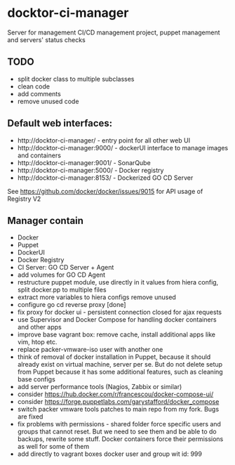 # docktor-ci-manager
Server for management CI/CD management project, puppet management and servers' status checks


## TODO
- split docker class to multiple subclasses
- clean code
- add comments
- remove unused code


## Default web interfaces:
- http://docktor-ci-manager/ - entry point for all other web UI
- http://docktor-ci-manager:9000/ - dockerUI interface to manage images and containers
- http://docktor-ci-manager:9001/ - SonarQube
- http://docktor-ci-manager:5000/ - Docker registry
- http://docktor-ci-manager:8153/ - Dockerized GO CD Server


See https://github.com/docker/docker/issues/9015 for API usage of Registry V2

## Manager contain
- Docker
- Puppet
- DockerUI
- Docker Registry
- CI Server: GO CD Server + Agent
- add volumes for GO CD Agent 
- restructure puppet module, use directly in it values from hiera config, split docker.pp to multiple files
- extract more variables to hiera configs remove unused
- configure go cd reverse proxy [done]
- fix proxy for docker ui - persistent connection closed for ajax requests
- use Supervisor and Docker Compose for handling docker containers and other apps
- improve base vagrant box: remove cache, install additional apps like vim, htop etc.
- replace packer-vmware-iso user with another one
- think of removal of docker installation in Puppet, because it should already exist on virtual machine, server per se. But do not delete setup from Puppet because it has some additional features, such as cleaning base configs
- add server performance tools (Nagios, Zabbix or similar)
- consider https://hub.docker.com/r/francescou/docker-compose-ui/
- consider https://forge.puppetlabs.com/garystafford/docker_compose
- switch packer vmware tools patches to main repo from my fork. Bugs are fixed
- fix problems with permissions - shared folder force specific users and groups that cannot reset. But we need to see them and be able to do backups, rewrite some stuff. Docker containers force their permissions as well for some of them
- add directly to vagrant boxes docker user and group wit id: 999